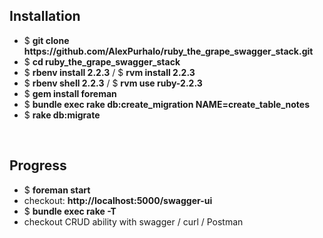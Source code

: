 <h2>Installation</h2>
<ul>
    <li>$ <strong>git clone https://github.com/AlexPurhalo/ruby_the_grape_swagger_stack.git</strong></li>
    <li>$ <strong>cd ruby_the_grape_swagger_stack</strong></li>
    <li>$ <strong>rbenv install 2.2.3</strong> / $ <strong>rvm install 2.2.3</strong></li>
    <li>$ <strong>rbenv shell 2.2.3</strong> / $ <strong>rvm use ruby-2.2.3</strong></li>
    <li>$ <strong>gem install foreman</strong></li>
    <li>$ <strong>bundle exec rake db:create_migration NAME=create_table_notes</strong></li>
    <li>$ <strong>rake db:migrate</strong></li>
</ul>
<br>
<h2>Progress</h2>
<ul>
    <li>$ <strong>foreman start</strong></li>
    <li>checkout: <strong>http://localhost:5000/swagger-ui</strong></li>
    <li>$ <strong>bundle exec rake -T</strong></li>
    <li>checkout CRUD ability with swagger / curl / Postman</li>
</ul>